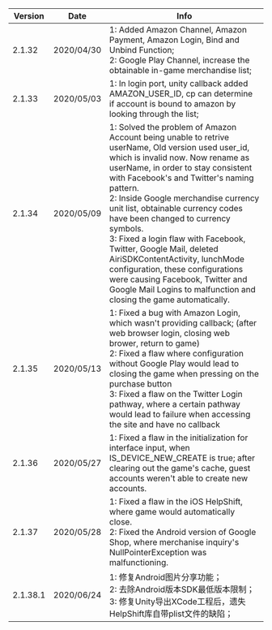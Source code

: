 |  Version   |  Date  |  Info |
|  ----  | ----  |   ----  | 
| 2.1.32  | 2020/04/30 | 1: Added Amazon Channel, Amazon Payment, Amazon Login, Bind and Unbind Function;<br>2: Google Play Channel, increase the obtainable in-game merchandise list;   |
| 2.1.33   | 2020/05/03 | 1: In login port, unity callback added AMAZON_USER_ID, cp can determine if account is bound to amazon by looking through the list;  |
| 2.1.34   | 2020/05/09 | 1: Solved the problem of Amazon Account being unable to retrive userName, Old version used user_id, which is invalid now. Now rename as userName, in order to stay consistent with Facebook's and Twitter's naming pattern.<br>2: Inside Google merchandise currency unit list, obtainable currency codes have been changed to currency symbols.<br>3: Fixed a login flaw with Facebook, Twitter, Google Mail, deleted AiriSDKContentActivity, lunchMode configuration, these configurations were causing Facebook, Twitter and Google Mail Logins to malfunction and closing the game automatically.  |
| 2.1.35   | 2020/05/13 | 1: Fixed a bug with Amazon Login, which wasn't providing callback; (after web browser login, closing web brower, return to game)<br>2: Fixed a flaw where configuration without Google Play would lead to closing the game when pressing on the purchase button<br>3: Fixed a flaw on the Twitter Login pathway, where a certain pathway would lead to failure when accessing the site and have no callback  |
| 2.1.36  | 2020/05/27 | 1: Fixed a flaw in the initialization for interface input, when IS_DEVICE_NEW_CREATE is true; after clearing out the game's cache, guest accounts weren't able to create new accounts. |
| 2.1.37  | 2020/05/28 | 1: Fixed a flaw in the iOS HelpShift, where game would automatically close.<br>2: Fixed the Android version of Google Shop, where merchanise inquiry's NullPointerException was malfunctioning.  |
| 2.1.38.1  | 2020/06/24 | 1: 修复Android图片分享功能；<br>2: 去除Android版本SDK最低版本限制；<br>3: 修复Unity导出XCode工程后，遗失HelpShift库自带plist文件的缺陷； |
